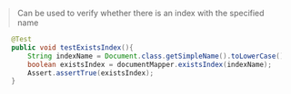 > Can be used to verify whether there is an index with the specified name

```java
    @Test
    public void testExistsIndex(){
        String indexName = Document.class.getSimpleName().toLowerCase();
        boolean existsIndex = documentMapper.existsIndex(indexName);
        Assert.assertTrue(existsIndex);
    }
```
